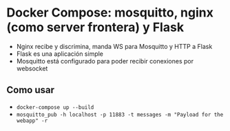 # Docker Compose: mosquitto, nginx (como server frontera) y Flask

* Nginx recibe y discrimina, manda WS para Mosquitto y HTTP a Flask
* Flask es una aplicación simple
* Mosquitto está configurado para poder recibir conexiones por websocket

## Como usar

- `docker-compose up --build`
- `mosquitto_pub -h localhost -p 11883 -t messages -m "Payload for the webapp" -r`

